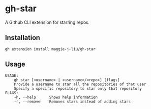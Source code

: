 # gh-star
A Github CLI extension for starring repos.

## Installation
```
gh extension install maggie-j-liu/gh-star
```

## Usage
```
USAGE:
    gh star [<username> | <username>/<repo>] [flags]
    Provide a username to star all the repositories of that user
    Specify a specific repository to star only that repository
FLAGS:
    -h, --help      Shows help information
    -r, --remove    Removes stars instead of adding stars
```